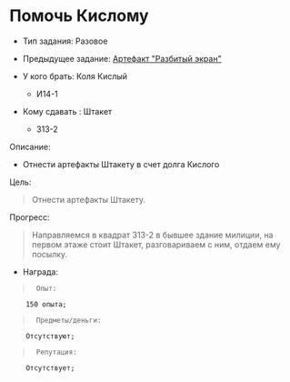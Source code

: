 # Помочь Кислому
 - Тип задания: Разовое
 - Предыдущее задание: [Артефакт "Разбитый экран"](/quests/all/quests/25/)

 - У кого брать: Коля Кислый
 	- И14-1
 - Кому сдавать : Штакет
 	- З13-2
 
 Описание:
 
 - Отнести артефакты Штакету в счет долга Кислого
 
 Цель:

 >Отнести артефакты Штакету.

 Прогресс:

 >Направляемся в квадрат З13-2 в бывшее здание милиции, на первом этаже стоит Штакет, разговариваем с ним, отдаем ему посылку.

 - Награда:
 
 >		Опыт:
		150 опыта;

 >		Предметы/деньги:
		Отсутствуют;

 >		Репутация:
		Отсутствует;
